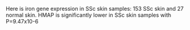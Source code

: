 Here is iron gene expression in SSc skin samples: 153 SSc skin and 27 normal skin.  HMAP is significantly lower in SSc skin samples with P=9.47x10-6 
